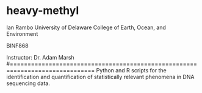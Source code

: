 # heavy-methyl
Ian Rambo
University of Delaware
College of Earth, Ocean, and Environment

BINF868

Instructor: Dr. Adam Marsh
#==============================================================================
Python and R scripts for the identification and quantification of statistically
relevant phenomena in DNA sequencing data. 
